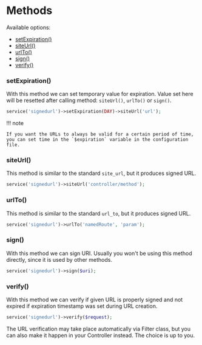 # Methods

Available options:

- [setExpiration()](#setExpiration)
- [siteUrl()](#siteUrl)
- [urlTo()](#urlTo)
- [sign()](#sign)
- [verify()](#verify)

### setExpiration()

With this method we can set temporary value for expiration. Value set here will be resetted after calling method: `siteUrl()`, `urlTo()` or `sign()`.

```php
service('signedurl')->setExpiration(DAY)->siteUrl('url');
```

!!! note

    If you want the URLs to always be valid for a certain period of time, you can set time in the `$expiration` variable in the configuration file.

### siteUrl()

This method is similar to the standard `site_url`, but it produces signed URL.

```php
service('signedurl')->siteUrl('controller/method');
```

### urlTo()

This method is similar to the standard `url_to`, but it produces signed URL.

```php
service('signedurl')->urlTo('namedRoute', 'param');
```

### sign()

With this method we can sign URI. Usually you won't be using this method directly, since it is used by other methods.

```php
service('signedurl')->sign($uri);
```

### verify()

With this method we can verify if given URL is properly signed and not expired if expiration timestamp was set during URL creation.

```php
service('signedurl')->verify($request);
```

The URL verification may take place automatically via Filter class, but you can also make it happen in your Controller instead. The choice is up to you.
